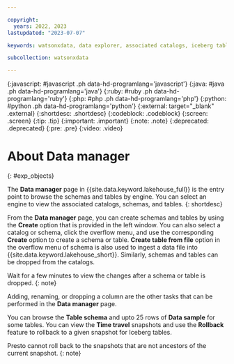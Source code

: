 ```yaml
---

copyright:
  years: 2022, 2023
lastupdated: "2023-07-07"

keywords: watsonxdata, data explorer, associated catalogs, iceberg tables, data sample, time travel information, ingestion hub

subcollection: watsonxdata

---
```


{:javascript: #javascript .ph data-hd-programlang='javascript'}
{:java: #java .ph data-hd-programlang='java'}
{:ruby: #ruby .ph data-hd-programlang='ruby'}
{:php: #php .ph data-hd-programlang='php'}
{:python: #python .ph data-hd-programlang='python'}
{:external: target="_blank" .external}
{:shortdesc: .shortdesc}
{:codeblock: .codeblock}
{:screen: .screen}
{:tip: .tip}
{:important: .important}
{:note: .note}
{:deprecated: .deprecated}
{:pre: .pre}
{:video: .video}

# About Data manager
{: #exp_objects}

The **Data manager** page in {{site.data.keyword.lakehouse_full}} is the entry point to browse the schemas and tables by engine. You can select an engine to view the associated catalogs, schemas, and tables.
{: shortdesc}

From the **Data manager** page, you can create schemas and tables by using the **Create** option that is provided in the left window. You can also select a catalog or schema, click the overflow menu, and use the corresponding **Create** option to create a schema or table. **Create table from file** option in the overflow menu of schema is also used to ingest a data file into {{site.data.keyword.lakehouse_short}}. Similarly, schemas and tables can be dropped from the catalogs.

Wait for a few minutes to view the changes after a schema or table is dropped.
{: note}

Adding, renaming, or dropping a column are the other tasks that can be performed in the **Data manager** page.

You can browse the **Table schema** and upto 25 rows of **Data sample** for some tables. You can view the **Time travel** snapshots and use the **Rollback** feature to rollback to a given snapshot for Iceberg tables.

Presto cannot roll back to the snapshots that are not ancestors of the current snapshot.
{: note}
